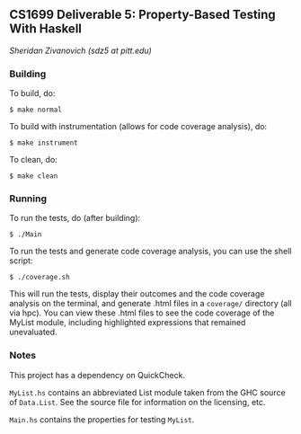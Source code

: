 ## CS1699 Deliverable 5: Property-Based Testing With Haskell ##

*Sheridan Zivanovich (sdz5 at pitt.edu)*

### Building ###
To build, do:

	$ make normal

To build with instrumentation (allows for code coverage analysis), do:

	$ make instrument

To clean, do:

	$ make clean

### Running ###
To run the tests, do (after building):

	$ ./Main

To run the tests and generate code coverage analysis, you can use the shell script:

	$ ./coverage.sh

This will run the tests, display their outcomes and the code coverage analysis on the terminal, and generate .html files in a `coverage/` directory (all via hpc). You can view these .html files to see the code coverage of the MyList module, including highlighted expressions that remained unevaluated. 

### Notes ###
This project has a dependency on QuickCheck.

`MyList.hs` contains an abbreviated List module taken from the GHC source of `Data.List`. See the source file for information on the licensing, etc.

`Main.hs` contains the properties for testing `MyList`.


